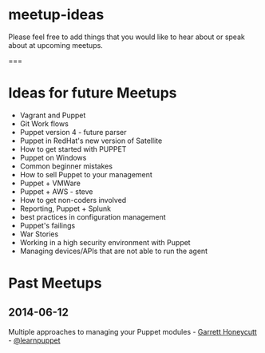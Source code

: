 meetup-ideas
============

Please feel free to add things that you would like to hear about or speak about at upcoming meetups.

===

# Ideas for future Meetups

* Vagrant and Puppet
* Git Work flows
* Puppet version 4 - future parser
* Puppet in RedHat's new version of Satellite
* How to get started with PUPPET
* Puppet on Windows
* Common beginner mistakes
* How to sell Puppet to your management
* Puppet + VMWare
* Puppet + AWS - steve
* How to get non-coders involved
* Reporting, Puppet + Splunk
* best practices in configuration management
* Puppet's failings
* War Stories
* Working in a high security environment with Puppet
* Managing devices/APIs that are not able to run the agent


# Past Meetups
## 2014-06-12
Multiple approaches to managing your Puppet modules - [Garrett Honeycutt](mailto:contact@garretthoneycutt.com) - [@learnpuppet](https://twitter.com/learnpuppet)

